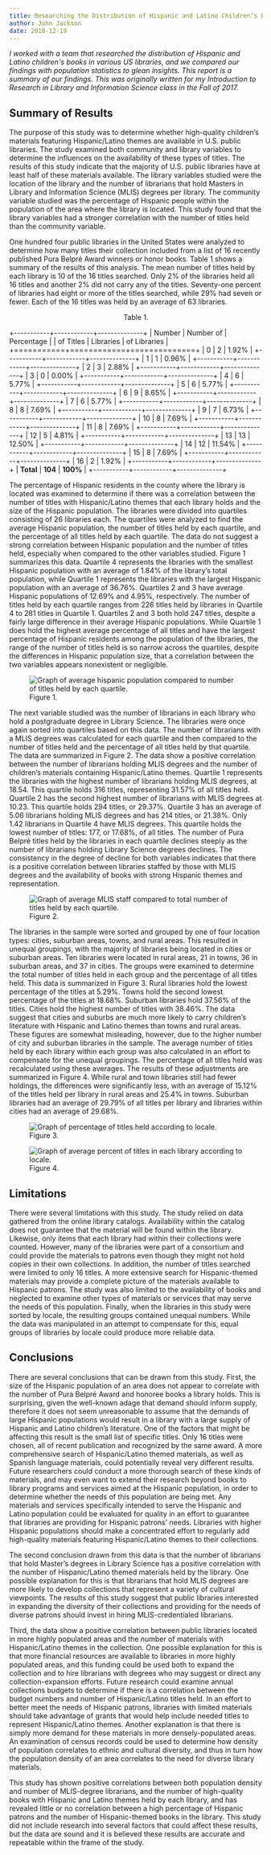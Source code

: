 ```yaml
---
title: Researching the Distribution of Hispanic and Latino Children’s Books in United States Public Libraries
author: John Jackson
date: 2018-12-19
---
```

*I worked with a team that researched the distribution of Hispanic and Latino children's books in various US libraries, and we compared our findings with population statistics to glean insights. This report is a summary of our findings. This was originally written for my Introduction to Research in Library and Information Science class in the Fall of 2017.*

## Summary of Results

The purpose of this study was to determine whether high-quality children’s materials featuring Hispanic/Latino themes are available in U.S. public libraries. The study examined both community and library variables to determine the influences on the availability of these types of titles. The results of this study indicate that the majority of U.S. public libraries have at least half of these materials available. The library variables studied were the location of the library and the number of librarians that hold Masters in Library and Information Science (MLIS) degrees per library. The community variable studied was the percentage of Hispanic people within the population of the area where the library is located. This study found that the library variables had a stronger correlation with the number of titles held than the community variable.

One hundred four public libraries in the United States were analyzed to determine how many titles their collection included from a list of 16 recently published Pura Belpré Award winners or honor books. Table 1 shows a summary of the results of this analysis. The mean number of titles held by each library is 10 of the 16 titles searched. Only 2% of the libraries held all 16 titles and another 2% did not carry any of the titles. Seventy-one percent of libraries had eight or more of the titles searched, while 29% had seven or fewer. Each of the 16 titles was held by an average of 63 libraries.

<p style="text-align:center" class="has-caption-color">Table 1.</p>

+-----------+------------+--------------+
|  Number   |  Number of |  Percentage  |
| of Titles |  Libraries | of Libraries |
+===========+============+==============+
|     0     |      2     |     1.92%    |
+-----------+------------+--------------+
|     1     |      1     |     0.96%    |
+-----------+------------+--------------+
|     2     |      3     |     2.88%    |
+-----------+------------+--------------+
|     3     |      0     |     0.00%    |
+-----------+------------+--------------+
|     4     |      6     |     5.77%    |
+-----------+------------+--------------+
|     5     |      6     |     5.77%    |
+-----------+------------+--------------+
|     6     |      9     |     8.65%    |
+-----------+------------+--------------+
|     7     |      6     |     5.77%    |
+-----------+------------+--------------+
|     8     |      8     |     7.69%    |
+-----------+------------+--------------+
|     9     |      7     |     6.73%    |
+-----------+------------+--------------+
|     10    |      8     |     7.69%    |
+-----------+------------+--------------+
|     11    |      8     |     7.69%    |
+-----------+------------+--------------+
|     12    |      5     |     4.81%    |
+-----------+------------+--------------+
|     13    |      13    |     12.50%   |
+-----------+------------+--------------+
|     14    |      12    |     11.54%   |
+-----------+------------+--------------+
|     15    |      8     |     7.69%    |
+-----------+------------+--------------+
|     16    |      2     |     1.92%    |
+-----------+------------+--------------+
| **Total** |   **104**  |   **100%**   |
+-----------+------------+--------------+

The percentage of Hispanic residents in the county where the library is located was examined to determine if there was a correlation between the number of titles with Hispanic/Latino themes that each library holds and the size of the Hispanic population. The libraries were divided into quartiles consisting of 26 libraries each. The quartiles were analyzed to find the average Hispanic population, the number of titles held by each quartile, and the percentage of all titles held by each quartile. The data do not suggest a strong correlation between Hispanic population and the number of titles held, especially when compared to the other variables studied. Figure 1 summarizes this data. Quartile 4 represents the libraries with the smallest Hispanic population with an average of 1.84% of the library’s total population, while Quartile 1 represents the libraries with the largest Hispanic population with an average of 36.76%. Quartiles 2 and 3 have average Hispanic populations of 12.69% and 4.95%, respectively. The number of titles held by each quartile ranges from 226 titles held by libraries in Quartile 4 to 281 titles in Quartile 1. Quartiles 2 and 3 both hold 247 titles, despite a fairly large difference in their average Hispanic populations. While Quartile 1 does hold the highest average percentage of all titles and have the largest percentage of Hispanic residents among the population of the libraries, the range of the number of titles held is so narrow across the quartiles, despite the differences in Hispanic population size, that a correlation between the two variables appears nonexistent or negligible.

<figure class="wp-block-image">
    <img src="./figure1.png" alt="Graph of average hispanic population compared to number of titles held by each quartile."/>
    <figcaption>Figure 1.</figcaption>
</figure>

The next variable studied was the number of librarians in each library who hold a postgraduate degree in Library Science. The libraries were once again sorted into quartiles based on this data. The number of librarians with a MLIS degrees was calculated for each quartile and then compared to the number of titles held and the percentage of all titles held by that quartile. The data are summarized in Figure 2. The data show a positive correlation between the number of librarians holding MLIS degrees and the number of children’s materials containing Hispanic/Latino themes. Quartile 1 represents the libraries with the highest number of librarians holding MLIS degrees, at 18.54. This quartile holds 316 titles, representing 31.57% of all titles held. Quartile 2 has the second highest number of librarians with MLIS degrees at 10.23. This quartile holds 294 titles, or 29.37%. Quartile 3 has an average of 5.06 librarians holding MLIS degrees and has 214 titles, or 21.38%. Only 1.42 librarians in Quartile 4 have MLIS degrees. This quartile holds the lowest number of titles: 177, or 17.68%, of all titles. The number of Pura Belpré titles held by the libraries in each quartile declines steeply as the number of librarians holding Library Science degrees declines. The consistency in the degree of decline for both variables indicates that there is a positive correlation between libraries staffed by those with MLIS degrees and the availability of books with strong Hispanic themes and representation. 

<figure class="wp-block-image">
    <img src="./figure2.png" alt="Graph of average MLIS staff compared to total number of titles held by each quartile."/>
    <figcaption>Figure 2.</figcaption>
</figure>

The libraries in the sample were sorted and grouped by one of four location types: cities, suburban areas, towns, and rural areas. This resulted in unequal groupings, with the majority of libraries being located in cities or suburban areas. Ten libraries were located in rural areas, 21 in towns, 36 in suburban areas, and 37 in cities. The groups were examined to determine the total number of titles held in each group and the percentage of all titles held. This data is summarized in Figure 3. Rural libraries hold the lowest percentage of the titles at 5.29%. Towns hold the second lowest percentage of the titles at 18.68%. Suburban libraries hold 37.56% of the titles. Cities hold the highest number of titles with 38.46%. The data suggest that cities and suburbs are much more likely to carry children’s literature with Hispanic and Latino themes than towns and rural areas. These figures are somewhat misleading, however, due to the higher number of city and suburban libraries in the sample. The average number of titles held by each library within each group was also calculated in an effort to compensate for the unequal groupings. The percentage of all titles held was recalculated using these averages. The results of these adjustments are summarized in Figure 4. While rural and town libraries still had fewer holdings, the differences were significantly less, with an average of 15.12% of the titles held per library in rural areas and 25.4% in towns. Suburban libraries had an average of 29.79% of all titles per library and libraries within cities had an average of 29.68%. 

<figure class="wp-block-image">
    <img src="./figure3.png" alt="Graph of percentage of titles held according to locale."/>
    <figcaption>Figure 3.</figcaption>
</figure>

<figure class="wp-block-image">
    <img src="./figure4.png" alt="Graph of average percent of titles in each library according to locale.">
    <figcaption>Figure 4.</figcaption>
</figure>

## Limitations

There were several limitations with this study. The study relied on data gathered from the online library catalogs. Availability within the catalog does not guarantee that the material will be found within the library. Likewise, only items that each library had within their collections were counted. However, many of the libraries were part of a consortium and could provide the materials to patrons even though they might not hold copies in their own collections. In addition, the number of titles searched were limited to only 16 titles. A more extensive search for Hispanic-themed materials may provide a complete picture of the materials available to Hispanic patrons. The study was also limited to the availability of books and neglected to examine other types of materials or services that may serve the needs of this population. Finally, when the libraries in this study were sorted by locale, the resulting groups contained unequal numbers. While the data was manipulated in an attempt to compensate for this, equal groups of libraries by locale could produce more reliable data. 

## Conclusions

There are several conclusions that can be drawn from this study. First, the size of the Hispanic population of an area does not appear to correlate with the number of Pura Belpré Award and honoree books a library holds. This is surprising, given the well-known adage that demand should inform supply, therefore it does not seem unreasonable to assume that the demands of large Hispanic populations would result in a library with a large supply of Hispanic and Latino children’s literature. One of the factors that might be affecting this result is the small list of specific titles. Only 16 titles were chosen, all of recent publication and recognized by the same award. A more comprehensive search of Hispanic/Latino themed materials, as well as Spanish language materials, could potentially reveal very different results. Future researchers could conduct a more thorough search of these kinds of materials, and may even want to extend their research beyond books to library programs and services aimed at the Hispanic population, in order to determine whether the needs of this population are being met. Any materials and services specifically intended to serve the Hispanic and Latino population could be evaluated for quality in an effort to guarantee that libraries are providing for Hispanic patrons’ needs. Libraries with higher Hispanic populations should make a concentrated effort to regularly add high-quality materials featuring Hispanic/Latino themes to their collections.

The second conclusion drawn from this data is that the number of librarians that hold Master’s degrees in Library Science has a positive correlation with the number of Hispanic/Latino themed materials held by the library. One possible explanation for this is that librarians that hold MLIS degrees are more likely to develop collections that represent a variety of cultural viewpoints. The results of this study suggest that public libraries interested in expanding the diversity of their collections and providing for the needs of diverse patrons should invest in hiring MLIS-credentialed librarians. 

Third, the data show a positive correlation between public libraries located in more highly populated areas and the number of materials with Hispanic/Latino themes in the collection. One possible explanation for this is that more financial resources are available to libraries in more highly populated areas, and this funding could be used both to expand the collection and to hire librarians with degrees who may suggest or direct any collection-expansion efforts. Future research could examine annual collections budgets to determine if there is a correlation between the budget numbers and number of Hispanic/Latino titles held. In an effort to better meet the needs of Hispanic patrons, libraries with limited materials should take advantage of grants that would help include needed titles to represent Hispanic/Latino themes. Another explanation is that there is simply more demand for these materials in more densely-populated areas. An examination of census records could be used to determine how density of population correlates to ethnic and cultural diversity, and thus in turn how the population density of an area correlates to the need for diverse library materials.

This study has shown positive correlations between both population density and number of MLIS-degree librarians, and the number of high-quality books with Hispanic and Latino themes held by each library, and has revealed little or no correlation between a high percentage of Hispanic patrons and the number of Hispanic-themed books in the library. This study did not include research into several factors that could affect these results, but the data are sound and it is believed these results are accurate and repeatable within the frame of the study.
